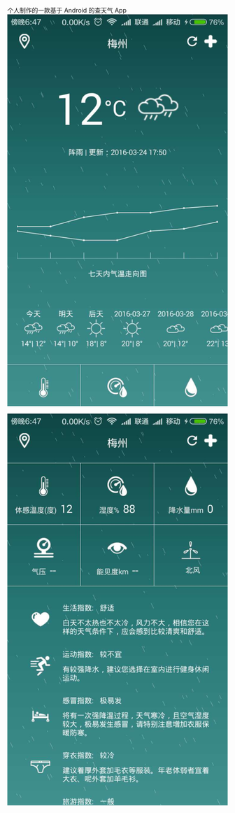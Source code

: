 
个人制作的一款基于 Android 的查天气 App 
![Alt text](https://github.com/iamxsx/weather/blob/master/4.jpg)

![Alt text](https://github.com/iamxsx/weather/blob/master/5.jpg)
